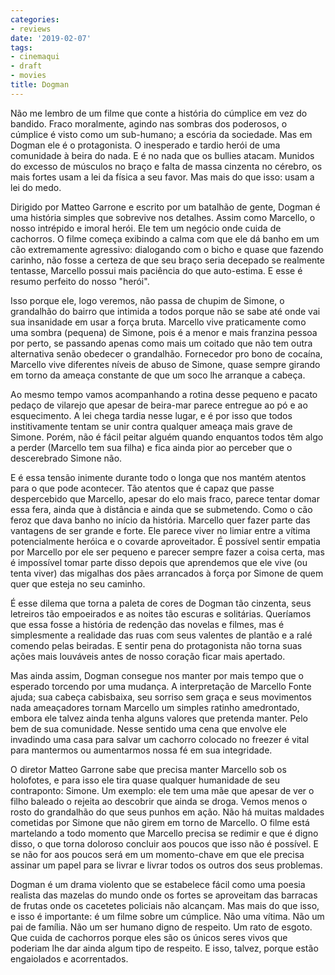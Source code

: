 ```yaml
---
categories:
- reviews
date: '2019-02-07'
tags:
- cinemaqui
- draft
- movies
title: Dogman
---
```


Não me lembro de um filme que conte a história do cúmplice em vez do bandido. Fraco moralmente, agindo nas sombras dos poderosos, o cúmplice é visto como um sub-humano; a escória da sociedade. Mas em Dogman ele é o protagonista. O inesperado e tardio herói de uma comunidade à beira do nada. E é no nada que os bullies atacam. Munidos do excesso de músculos no braço e falta de massa cinzenta no cérebro, os mais fortes usam a lei da física a seu favor. Mas mais do que isso: usam a lei do medo.

Dirigido por Matteo Garrone e escrito por um batalhão de gente, Dogman é uma história simples que sobrevive nos detalhes. Assim como Marcello, o nosso intrépido e imoral herói. Ele tem um negócio onde cuida de cachorros. O filme começa exibindo a calma com que ele dá banho em um cão extremamente agressivo: dialogando com o bicho e quase que fazendo carinho, não fosse a certeza de que seu braço seria decepado se realmente tentasse, Marcello possui mais paciência do que auto-estima. E esse é resumo perfeito do nosso "herói".

Isso porque ele, logo veremos, não passa de chupim de Simone, o grandalhão do bairro que intimida a todos porque não se sabe até onde vai sua insanidade em usar a força bruta. Marcello vive praticamente como uma sombra (pequena) de Simone, pois é a menor e mais franzina pessoa por perto, se passando apenas como mais um coitado que não tem outra alternativa senão obedecer o grandalhão. Fornecedor pro bono de cocaína, Marcello vive diferentes níveis de abuso de Simone, quase sempre girando em torno da ameaça constante de que um soco lhe arranque a cabeça.

Ao mesmo tempo vamos acompanhando a rotina desse pequeno e pacato pedaço de vilarejo que apesar de beira-mar parece entregue ao pó e ao esquecimento. A lei chega tardia nesse lugar, e é por isso que todos institivamente tentam se unir contra qualquer ameaça mais grave de Simone. Porém, não é fácil peitar alguém quando enquantos todos têm algo a perder (Marcello tem sua filha) e fica ainda pior ao perceber que o descerebrado Simone não.

E é essa tensão inimente durante todo o longa que nos mantém atentos para o que pode acontecer. Tão atentos que é capaz que passe despercebido que Marcello, apesar do elo mais fraco, parece tentar domar essa fera, ainda que à distância e ainda que se submetendo. Como o cão feroz que dava banho no início da história. Marcello quer fazer parte das vantagens de ser grande e forte. Ele parece viver no limiar entre a vítima potencialmente heróica e o covarde aproveitador. É possível sentir empatia por Marcello por ele ser pequeno e parecer sempre fazer a coisa certa, mas é impossível tomar parte disso depois que aprendemos que ele vive (ou tenta viver) das migalhas dos pães arrancados à força por Simone de quem quer que esteja no seu caminho.

É esse dilema que torna a paleta de cores de Dogman tão cinzenta, seus letreiros tão empoeirados e as noites tão escuras e solitárias. Queríamos que essa fosse a história de redenção das novelas e filmes, mas é simplesmente a realidade das ruas com seus valentes de plantão e a ralé comendo pelas beiradas. E sentir pena do protagonista não torna suas ações mais louváveis antes de nosso coração ficar mais apertado.

Mas ainda assim, Dogman consegue nos manter por mais tempo que o esperado torcendo por uma mudança. A interpretação de Marcello Fonte ajuda; sua cabeça cabisbaixa, seu sorriso sem graça e seus movimentos nada ameaçadores tornam Marcello um simples ratinho amedrontado, embora ele talvez ainda tenha alguns valores que pretenda manter. Pelo bem de sua comunidade. Nesse sentido uma cena que envolve ele invadindo uma casa para salvar um cachorro colocado no freezer é vital para mantermos ou aumentarmos nossa fé em sua integridade.

O diretor Matteo Garrone sabe que precisa manter Marcello sob os holofotes, e para isso ele tira quase qualquer humanidade de seu contraponto: Simone. Um exemplo: ele tem uma mãe que apesar de ver o filho baleado o rejeita ao descobrir que ainda se droga. Vemos menos o rosto do grandalhão do que seus punhos em ação. Não há muitas maldades cometidas por Simone que não girem em torno de Marcello. O filme está martelando a todo momento que Marcello precisa se redimir e que é digno disso, o que torna doloroso concluir aos poucos que isso não é possível. E se não for aos poucos será em um momento-chave em que ele precisa assinar um papel para se livrar e livrar todos os outros dos seus problemas.

Dogman é um drama violento que se estabelece fácil como uma poesia realista das mazelas do mundo onde os fortes se aproveitam das barracas de frutas onde os cacetetes policiais não alcançam. Mas mais do que isso, e isso é importante: é um filme sobre um cúmplice. Não uma vítima. Não um pai de família. Não um ser humano digno de respeito. Um rato de esgoto. Que cuida de cachorros porque eles são os únicos seres vivos que poderiam lhe dar ainda algum tipo de respeito. E isso, talvez, porque estão engaiolados e acorrentados.